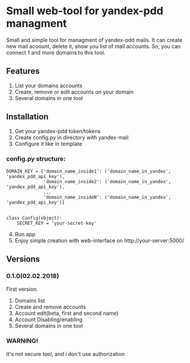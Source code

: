 # Small web-tool for yandex-pdd managment
Small and simple tool for managment of yandex-pdd mails. 
It can create new mail acoount, delete it, show you list of mail accounts. 
So, you can connect 1 and more domains to this tool.
## Features
1) List your domains accounts
2) Create, remove or edit accounts on your domain
3) Several domains in one tool
## Installation
1) Get your yandex-pdd token/tokens
2) Сreate config.py in directory with yandex-mail
3) Сonfigure it like in template
### config.py structure:
```
DOMAIN_KEY = {'domain_name_inside1': ('domain_name_in_yandex', 'yandex_pdd_api_key'),
              'domain_name_inside2': ('domain_name_in_yandex', 'yandex_pdd_api_key'),
              ...
              'domain_name_insideN': ('domain_name_in_yandex', 'yandex_pdd_api_key')}


class Config(object):
    SECRET_KEY = 'your-secret-key'
```
4) Run app
5) Enjoy simple creation with web-interface on http://your-server:5000/


## Versions
### 0.1.0(02.02.2018) 
First version.
1) Domains list
2) Create and remove accounts
3) Account edit(beta, first and second name)
4) Account Disabling/enabling
5) Several domains in one tool

### WARNING!
It's not secure tool, and i don't use authorization
